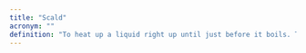 ```yaml
---
title: "Scald"
acronym: ""
definition: "To heat up a liquid right up until just before it boils. Typically done with milk."
---
```

